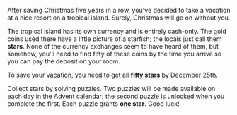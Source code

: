 After saving Christmas five years in a row, you've decided to take a vacation at a nice resort on a 
tropical island. Surely, Christmas will go on without you.

The tropical island has its own currency and is entirely cash-only. The gold coins used there have 
a little picture of a starfish; the locals just call them **stars**. None of the currency exchanges 
seem to have heard of them, but somehow, you'll need to find fifty of these coins by the time you 
arrive so you can pay the deposit on your room.

To save your vacation, you need to get all **fifty stars** by December 25th.

Collect stars by solving puzzles. Two puzzles will be made available on each day in the Advent 
calendar; the second puzzle is unlocked when you complete the first. Each puzzle grants **one star**. 
Good luck!